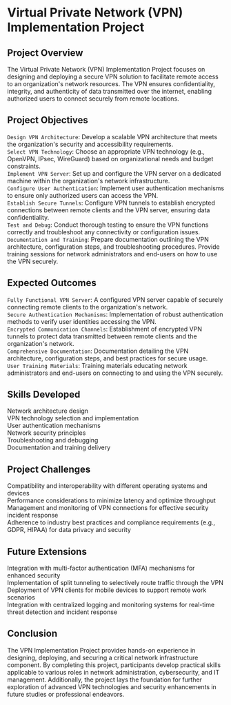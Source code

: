 # Virtual Private Network (VPN) Implementation Project
## Project Overview
The Virtual Private Network (VPN) Implementation Project focuses on designing and deploying a secure VPN solution to facilitate remote access to an organization's network resources. The VPN ensures confidentiality, integrity, and authenticity of data transmitted over the internet, enabling authorized users to connect securely from remote locations.

## Project Objectives
`Design VPN Architecture`: Develop a scalable VPN architecture that meets the organization's security and accessibility requirements.  
`Select VPN Technology`: Choose an appropriate VPN technology (e.g., OpenVPN, IPsec, WireGuard) based on organizational needs and budget constraints.  
`Implement VPN Server`: Set up and configure the VPN server on a dedicated machine within the organization's network infrastructure.  
`Configure User Authentication`: Implement user authentication mechanisms to ensure only authorized users can access the VPN.  
`Establish Secure Tunnels`: Configure VPN tunnels to establish encrypted connections between remote clients and the VPN server, ensuring data confidentiality.  
`Test and Debug`: Conduct thorough testing to ensure the VPN functions correctly and troubleshoot any connectivity or configuration issues.  
`Documentation and Training`: Prepare documentation outlining the VPN architecture, configuration steps, and troubleshooting procedures. Provide training sessions for network administrators and end-users on how to use the VPN securely.  

## Expected Outcomes
`Fully Functional VPN Server`: A configured VPN server capable of securely connecting remote clients to the organization's network.  
`Secure Authentication Mechanisms`: Implementation of robust authentication methods to verify user identities accessing the VPN.  
`Encrypted Communication Channels`: Establishment of encrypted VPN tunnels to protect data transmitted between remote clients and the organization's network.  
`Comprehensive Documentation`: Documentation detailing the VPN architecture, configuration steps, and best practices for secure usage.  
`User Training Materials`: Training materials educating network administrators and end-users on connecting to and using the VPN securely.  

## Skills Developed
Network architecture design  
VPN technology selection and implementation  
User authentication mechanisms  
Network security principles  
Troubleshooting and debugging  
Documentation and training delivery  

## Project Challenges
Compatibility and interoperability with different operating systems and devices  
Performance considerations to minimize latency and optimize throughput  
Management and monitoring of VPN connections for effective security incident response  
Adherence to industry best practices and compliance requirements (e.g., GDPR, HIPAA) for data privacy and security  

## Future Extensions
Integration with multi-factor authentication (MFA) mechanisms for enhanced security  
Implementation of split tunneling to selectively route traffic through the VPN  
Deployment of VPN clients for mobile devices to support remote work scenarios  
Integration with centralized logging and monitoring systems for real-time threat detection and incident response  

## Conclusion
The VPN Implementation Project provides hands-on experience in designing, deploying, and securing a critical network infrastructure component. By completing this project, participants develop practical skills applicable to various roles in network administration, cybersecurity, and IT management. Additionally, the project lays the foundation for further exploration of advanced VPN technologies and security enhancements in future studies or professional endeavors.  
